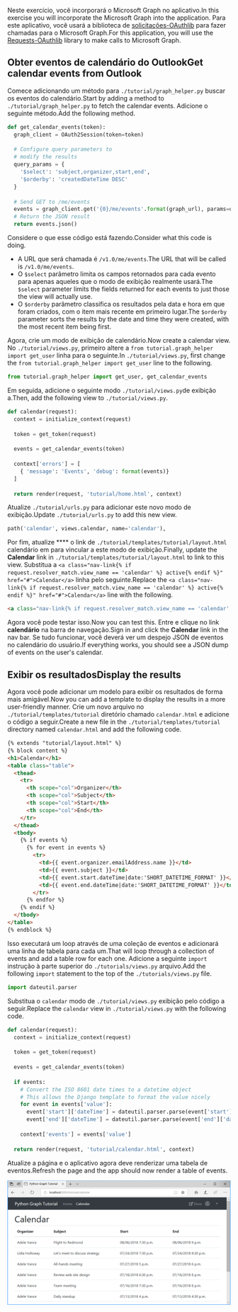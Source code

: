 <!-- markdownlint-disable MD002 MD041 -->

<span data-ttu-id="aa890-101">Neste exercício, você incorporará o Microsoft Graph no aplicativo.</span><span class="sxs-lookup"><span data-stu-id="aa890-101">In this exercise you will incorporate the Microsoft Graph into the application.</span></span> <span data-ttu-id="aa890-102">Para este aplicativo, você usará a biblioteca de [solicitações-OAuthlib](https://requests-oauthlib.readthedocs.io/en/latest/) para fazer chamadas para o Microsoft Graph.</span><span class="sxs-lookup"><span data-stu-id="aa890-102">For this application, you will use the [Requests-OAuthlib](https://requests-oauthlib.readthedocs.io/en/latest/) library to make calls to Microsoft Graph.</span></span>

## <a name="get-calendar-events-from-outlook"></a><span data-ttu-id="aa890-103">Obter eventos de calendário do Outlook</span><span class="sxs-lookup"><span data-stu-id="aa890-103">Get calendar events from Outlook</span></span>

<span data-ttu-id="aa890-104">Comece adicionando um método para `./tutorial/graph_helper.py` buscar os eventos do calendário.</span><span class="sxs-lookup"><span data-stu-id="aa890-104">Start by adding a method to `./tutorial/graph_helper.py` to fetch the calendar events.</span></span> <span data-ttu-id="aa890-105">Adicione o seguinte método.</span><span class="sxs-lookup"><span data-stu-id="aa890-105">Add the following method.</span></span>

```python
def get_calendar_events(token):
  graph_client = OAuth2Session(token=token)

  # Configure query parameters to
  # modify the results
  query_params = {
    '$select': 'subject,organizer,start,end',
    '$orderby': 'createdDateTime DESC'
  }

  # Send GET to /me/events
  events = graph_client.get('{0}/me/events'.format(graph_url), params=query_params)
  # Return the JSON result
  return events.json()
```

<span data-ttu-id="aa890-106">Considere o que esse código está fazendo.</span><span class="sxs-lookup"><span data-stu-id="aa890-106">Consider what this code is doing.</span></span>

- <span data-ttu-id="aa890-107">A URL que será chamada é `/v1.0/me/events`.</span><span class="sxs-lookup"><span data-stu-id="aa890-107">The URL that will be called is `/v1.0/me/events`.</span></span>
- <span data-ttu-id="aa890-108">O `$select` parâmetro limita os campos retornados para cada evento para apenas aqueles que o modo de exibição realmente usará.</span><span class="sxs-lookup"><span data-stu-id="aa890-108">The `$select` parameter limits the fields returned for each events to just those the view will actually use.</span></span>
- <span data-ttu-id="aa890-109">O `$orderby` parâmetro classifica os resultados pela data e hora em que foram criados, com o item mais recente em primeiro lugar.</span><span class="sxs-lookup"><span data-stu-id="aa890-109">The `$orderby` parameter sorts the results by the date and time they were created, with the most recent item being first.</span></span>

<span data-ttu-id="aa890-110">Agora, crie um modo de exibição de calendário.</span><span class="sxs-lookup"><span data-stu-id="aa890-110">Now create a calendar view.</span></span> <span data-ttu-id="aa890-111">No `./tutorial/views.py`, primeiro altere a `from tutorial.graph_helper import get_user` linha para o seguinte.</span><span class="sxs-lookup"><span data-stu-id="aa890-111">In `./tutorial/views.py`, first change the `from tutorial.graph_helper import get_user` line to the following.</span></span>

```python
from tutorial.graph_helper import get_user, get_calendar_events
```

<span data-ttu-id="aa890-112">Em seguida, adicione o seguinte modo `./tutorial/views.py`de exibição a.</span><span class="sxs-lookup"><span data-stu-id="aa890-112">Then, add the following view to `./tutorial/views.py`.</span></span>

```python
def calendar(request):
  context = initialize_context(request)

  token = get_token(request)

  events = get_calendar_events(token)

  context['errors'] = [
    { 'message': 'Events', 'debug': format(events)}
  ]

  return render(request, 'tutorial/home.html', context)
```

<span data-ttu-id="aa890-113">Atualize `./tutorial/urls.py` para adicionar este novo modo de exibição.</span><span class="sxs-lookup"><span data-stu-id="aa890-113">Update `./tutorial/urls.py` to add this new view.</span></span>

```python
path('calendar', views.calendar, name='calendar'),
```

<span data-ttu-id="aa890-114">Por fim, atualize \*\*\*\* o link de `./tutorial/templates/tutorial/layout.html` calendário em para vincular a este modo de exibição.</span><span class="sxs-lookup"><span data-stu-id="aa890-114">Finally, update  the **Calendar** link in `./tutorial/templates/tutorial/layout.html` to link to this view.</span></span> <span data-ttu-id="aa890-115">Substitua a `<a class="nav-link{% if request.resolver_match.view_name == 'calendar' %} active{% endif %}" href="#">Calendar</a>` linha pelo seguinte.</span><span class="sxs-lookup"><span data-stu-id="aa890-115">Replace the `<a class="nav-link{% if request.resolver_match.view_name == 'calendar' %} active{% endif %}" href="#">Calendar</a>` line with the following.</span></span>

```html
<a class="nav-link{% if request.resolver_match.view_name == 'calendar' %} active{% endif %}" href="{% url 'calendar' %}">Calendar</a>
```

<span data-ttu-id="aa890-116">Agora você pode testar isso.</span><span class="sxs-lookup"><span data-stu-id="aa890-116">Now you can test this.</span></span> <span data-ttu-id="aa890-117">Entre e clique no link **calendário** na barra de navegação.</span><span class="sxs-lookup"><span data-stu-id="aa890-117">Sign in and click the **Calendar** link in the nav bar.</span></span> <span data-ttu-id="aa890-118">Se tudo funcionar, você deverá ver um despejo JSON de eventos no calendário do usuário.</span><span class="sxs-lookup"><span data-stu-id="aa890-118">If everything works, you should see a JSON dump of events on the user's calendar.</span></span>

## <a name="display-the-results"></a><span data-ttu-id="aa890-119">Exibir os resultados</span><span class="sxs-lookup"><span data-stu-id="aa890-119">Display the results</span></span>

<span data-ttu-id="aa890-120">Agora você pode adicionar um modelo para exibir os resultados de forma mais amigável.</span><span class="sxs-lookup"><span data-stu-id="aa890-120">Now you can add a template to display the results in a more user-friendly manner.</span></span> <span data-ttu-id="aa890-121">Crie um novo arquivo no `./tutorial/templates/tutorial` diretório chamado `calendar.html` e adicione o código a seguir.</span><span class="sxs-lookup"><span data-stu-id="aa890-121">Create a new file in the `./tutorial/templates/tutorial` directory named `calendar.html` and add the following code.</span></span>

```html
{% extends "tutorial/layout.html" %}
{% block content %}
<h1>Calendar</h1>
<table class="table">
  <thead>
    <tr>
      <th scope="col">Organizer</th>
      <th scope="col">Subject</th>
      <th scope="col">Start</th>
      <th scope="col">End</th>
    </tr>
  </thead>
  <tbody>
    {% if events %}
      {% for event in events %}
        <tr>
          <td>{{ event.organizer.emailAddress.name }}</td>
          <td>{{ event.subject }}</td>
          <td>{{ event.start.dateTime|date:'SHORT_DATETIME_FORMAT' }}</td>
          <td>{{ event.end.dateTime|date:'SHORT_DATETIME_FORMAT' }}</td>
        </tr>
      {% endfor %}
    {% endif %}
  </tbody>
</table>
{% endblock %}
```

<span data-ttu-id="aa890-122">Isso executará um loop através de uma coleção de eventos e adicionará uma linha de tabela para cada um.</span><span class="sxs-lookup"><span data-stu-id="aa890-122">That will loop through a collection of events and add a table row for each one.</span></span> <span data-ttu-id="aa890-123">Adicione a seguinte `import` instrução à parte superior do `./tutorials/views.py` arquivo.</span><span class="sxs-lookup"><span data-stu-id="aa890-123">Add the following `import` statement to the top of the `./tutorials/views.py` file.</span></span>

```python
import dateutil.parser
```

<span data-ttu-id="aa890-124">Substitua o `calendar` modo de `./tutorial/views.py` exibição pelo código a seguir.</span><span class="sxs-lookup"><span data-stu-id="aa890-124">Replace the `calendar` view in `./tutorial/views.py` with the following code.</span></span>

```python
def calendar(request):
  context = initialize_context(request)

  token = get_token(request)

  events = get_calendar_events(token)

  if events:
    # Convert the ISO 8601 date times to a datetime object
    # This allows the Django template to format the value nicely
    for event in events['value']:
      event['start']['dateTime'] = dateutil.parser.parse(event['start']['dateTime'])
      event['end']['dateTime'] = dateutil.parser.parse(event['end']['dateTime'])

    context['events'] = events['value']

  return render(request, 'tutorial/calendar.html', context)
```

<span data-ttu-id="aa890-125">Atualize a página e o aplicativo agora deve renderizar uma tabela de eventos.</span><span class="sxs-lookup"><span data-stu-id="aa890-125">Refresh the page and the app should now render a table of events.</span></span>

![Uma captura de tela da tabela de eventos](./images/add-msgraph-01.png)
